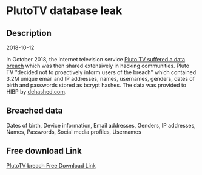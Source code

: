 # PlutoTV database leak

## Description

2018-10-12

In October 2018, the internet television service <a href="https://www.vice.com/en/article/88a8ma/pluto-tv-hacked-data-breach" target="_blank" rel="noopener">Pluto TV suffered a data breach</a> which was then shared extensively in hacking communities. Pluto TV &quot;decided not to proactively inform users of the breach&quot; which contained 3.2M unique email and IP addresses, names, usernames, genders, dates of birth and passwords stored as bcrypt hashes. The data was provided to HIBP by <a href="https://dehashed.com/" target="_blank" rel="noopener">dehashed.com</a>.

## Breached data

Dates of birth, Device information, Email addresses, Genders, IP addresses, Names, Passwords, Social media profiles, Usernames

## Free download Link

[PlutoTV breach Free Download Link](https://link-to.net/1229997/694.8812143782894/dynamic/?r=aHR0cHM6Ly93d3cubWVkaWFmaXJlLmNvbS92aWV3L2JrSVBIc1RYZms2MkpjdC9wbHV0by50di9maWxl)